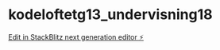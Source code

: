 # kodeloftetg13_undervisning18

[Edit in StackBlitz next generation editor ⚡️](https://stackblitz.com/~/github.com/JulieKodehode/kodeloftetg13_undervisning18)